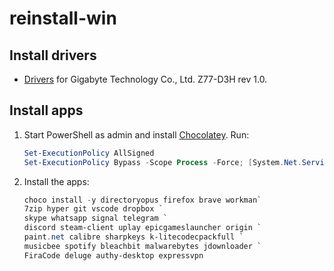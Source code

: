 # reinstall-win

## Install drivers

- [Drivers](https://www.gigabyte.com/Motherboard/GA-Z77-D3H-rev-10/support#support-dl-driver-audio)
  for Gigabyte Technology Co., Ltd. Z77-D3H rev 1.0.

## Install apps

1. Start PowerShell as admin and install [Chocolatey](https://chocolatey.org/install). Run:

   ```powershell
   Set-ExecutionPolicy AllSigned
   Set-ExecutionPolicy Bypass -Scope Process -Force; [System.Net.ServicePointManager]::SecurityProtocol = [System.Net.ServicePointManager]::SecurityProtocol -bor 3072; iex ((New-Object System.Net.WebClient).DownloadString('https://community.chocolatey.org/install.ps1'))
   ```

1. Install the apps:

   ```powershell
   choco install -y directoryopus firefox brave workman`
   7zip hyper git vscode dropbox `
   skype whatsapp signal telegram `
   discord steam-client uplay epicgameslauncher origin `
   paint.net calibre sharpkeys k-litecodecpackfull `
   musicbee spotify bleachbit malwarebytes jdownloader `
   FiraCode deluge authy-desktop expressvpn
   ```
